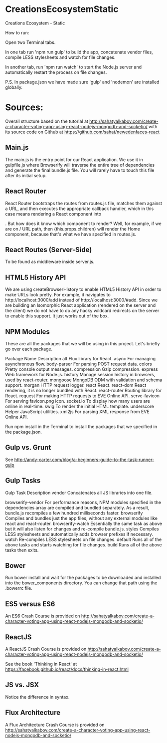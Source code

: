 
# CreationsEcosystemStatic
Creations Ecosystem - Static

How to run:

Open two Terminal tabs. 

In one tab run 'npm run gulp' to build the app, concatenate vendor files, compile LESS stylesheets and watch for file changes. 

In another tab, run 'npm run watch' to start the Node.js server and automatically restart the process on file changes.

P.S. In package.json we have made sure 'gulp' and 'nodemon' are installed globally.

# Sources:

Overall structure based on the tutorial at http://sahatyalkabov.com/create-a-character-voting-app-using-react-nodejs-mongodb-and-socketio/ with its source code on Github at https://github.com/sahat/newedenfaces-react

## Main.js

The main.js is the entry point for our React application. We use it in gulpfile.js where Browserify will traverse the entire tree of dependencies and generate the final bundle.js file. You will rarely have to touch this file after its initial setup.

## React Router

React Router bootstraps the routes from routes.js file, matches them against a URL, and then executes the appropriate callback handler, which in this case means rendering a React component into <div id="app"></div>. But how does it know which component to render? Well, for example, if we are on / URL path, then {this.props.children} will render the Home component, because that's what we have specified in routes.js.

## React Routes (Server-Side)

To be found as middleware inside server.js.

## HTML5 History API

We are using createBrowserHistory to enable HTML5 History API in order to make URLs look pretty. For example, it navigates to http://localhost:3000/add instead of http://localhost:3000/#add. Since we are building an Isomorphic React application (rendered on the server and the client) we do not have to do any hacky wildcard redirects on the server to enable this support. It just works out of the box.

## NPM Modules

These are all the packages that we will be using in this project. Let's briefly go over each package.

Package Name	Description
alt	            Flux library for React.
async	        For managing asynchronous flow.
body-parser	    For parsing POST request data.
colors	        Pretty console output messages.
compression	    Gzip compression.
express	        Web framework for Node.js.
history	        Manage session history in browsers, used by react-router.
mongoose	    MongoDB ODM with validation and schema support.
morgan	        HTTP request logger.
react	        React.
react-dom	    React rendering, it is no longer bundled with React.
react-router	Routing library for React.
request	        For making HTTP requests to EVE Online API.
serve-favicon	For serving favicon.png icon.
socket.io	    To display how many users are online in real-time.
swig	        To render the initial HTML template.
underscore	    Helper JavaScript utilities.
xml2js	        For parsing XML response from EVE Online API.

Run npm install in the Terminal to install the packages that we specified in the package.json.

## Gulp vs. Grunt

See http://andy-carter.com/blog/a-beginners-guide-to-the-task-runner-gulp

## Gulp Tasks

Gulp Task	Description
vendor	Concatenates all JS libraries into one file.

browserify-vendor	For performance reasons, NPM modules specified in the dependencies array are compiled and bundled separately. As a result, bundle.js recompiles a few hundred milliseconds faster.
browserify	        Compiles and bundles just the app files, without any external modules like react and react-router.
browserify-watch	Essentially the same task as above but it will also listen for changes and re-compile bundle.js.
styles	            Compiles LESS stylesheets and automatically adds browser prefixes if necessary.
watch	            Re-compiles LESS stylesheets on file changes.
default	            Runs all of the above tasks and starts watching for file changes.
build	            Runs all of the above tasks then exits.

## Bower

Run bower install and wait for the packages to be downloaded and installed into the bower_components directory. You can change that path using the .bowerrc file.

## ES5 versus ES6

An ES6 Crash Course is provided on http://sahatyalkabov.com/create-a-character-voting-app-using-react-nodejs-mongodb-and-socketio/

## ReactJS

A ReactJS Crash Course is provided on http://sahatyalkabov.com/create-a-character-voting-app-using-react-nodejs-mongodb-and-socketio/

See the book 'Thinking in React' at https://facebook.github.io/react/docs/thinking-in-react.html

## JS vs. JSX

Notice the difference in syntax.

## Flux Architecture

A Flux Architecture Crash Course is provided on http://sahatyalkabov.com/create-a-character-voting-app-using-react-nodejs-mongodb-and-socketio/





